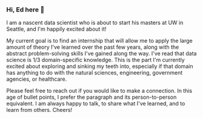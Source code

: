 ### Hi, Ed here 👋

<!--
**edouas/edouas** is a ✨ _special_ ✨ repository because its `README.md` (this file) appears on your GitHub profile.

Here are some ideas to get you started:

- 🔭 I’m currently working on ...
- 🌱 I’m currently learning ...
- 👯 I’m looking to collaborate on ...
- 🤔 I’m looking for help with ...
- 💬 Ask me about ...
- 📫 How to reach me: ...
- 😄 Pronouns: ...
- ⚡ Fun fact: ...
-->

I am a nascent data scientist who is about to start his masters at UW in Seattle, and I'm happily excited about it!

My current goal is to find an internship that will allow me to apply the large amount of theory I've learned over the past few years, along with the abstract problem-solving skills I've gained along the way. I've read that data science is 1/3 domain-specific knowledge. This is the part I'm currently excited about exploring and sinking my teeth into, especially if that domain has anything to do with the natural sciences, engineering, government agencies, or healthcare. 

Please feel free to reach out if you would like to make a connection. In this age of bullet points, I prefer the paragraph and its person-to-person equivalent. I am always happy to talk, to share what I've learned, and to learn from others. Cheers!
